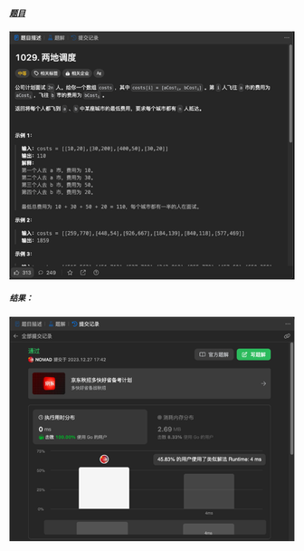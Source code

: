 ##### [题目](https://leetcode.cn/problems/two-city-scheduling/description/)
![pic](img.png)
##### 结果：
![pic](result.png)